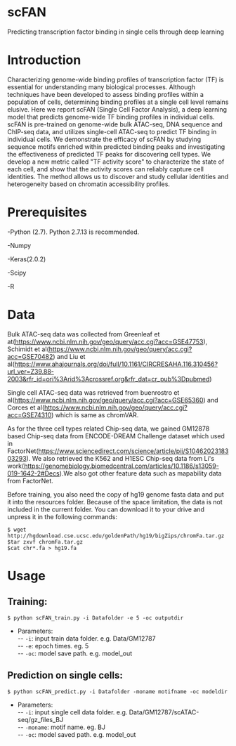 
# scFAN

Predicting transcription factor binding in single cells through deep learning

# Introduction

Characterizing genome-wide binding profiles of transcription factor (TF) is essential for understanding many biological processes. Although techniques have been developed to assess binding profiles within a population of cells, determining binding profiles at a single cell level remains elusive. Here we report scFAN (Single Cell Factor Analysis), a deep learning model that predicts genome-wide TF binding profiles in individual cells. scFAN is pre-trained on genome-wide bulk ATAC-seq, DNA sequence and ChIP-seq data, and utilizes single-cell ATAC-seq to predict TF binding in individual cells. We demonstrate the efficacy of scFAN by studying sequence motifs enriched within predicted binding peaks and investigating the effectiveness of predicted TF peaks for discovering cell types. We develop a new metric called "TF activity score" to characterize the state of each cell, and show that the activity scores can reliably capture cell identities. The method allows us to discover and study cellular identities and heterogeneity based on chromatin accessibility profiles.

# Prerequisites

-Python (2.7). Python 2.7.13 is recommended.

-Numpy

-Keras(2.0.2)

-Scipy

-R

# Data

Bulk ATAC-seq data was collected from Greenleaf et at(https://www.ncbi.nlm.nih.gov/geo/query/acc.cgi?acc=GSE47753), Schimidt et al(https://www.ncbi.nlm.nih.gov/geo/query/acc.cgi?acc=GSE70482) and Liu et al(https://www.ahajournals.org/doi/full/10.1161/CIRCRESAHA.116.310456?url_ver=Z39.88-2003&rfr_id=ori%3Arid%3Acrossref.org&rfr_dat=cr_pub%3Dpubmed)

Single cell ATAC-seq data was retrieved from buenrostro et al(https://www.ncbi.nlm.nih.gov/geo/query/acc.cgi?acc=GSE65360) and Corces et al(https://www.ncbi.nlm.nih.gov/geo/query/acc.cgi?acc=GSE74310) which is same as chromVAR.

As for the three cell types related Chip-seq data, we gained GM12878 based Chip-seq data from ENCODE-DREAM Challenge dataset which used in FactorNet(https://www.sciencedirect.com/science/article/pii/S1046202318303293). We also retrieved the K562 and H1ESC Chip-seq data from Li's work(https://genomebiology.biomedcentral.com/articles/10.1186/s13059-019-1642-2#Decs).We also got other feature data such as mapability data from FactorNet.

Before training, you also need the copy of hg19 genome fasta data and put it into the resources folder. Because of the space limitation, the data is not included in the current folder. You can download it to your drive and unpress it in the following commands:  
 <pre><code>$ wget http://hgdownload.cse.ucsc.edu/goldenPath/hg19/bigZips/chromFa.tar.gz 
$tar zxvf chromFa.tar.gz   
$cat chr*.fa > hg19.fa 
</code></pre>
# Usage

## Training:
<pre><code>$ python scFAN_train.py -i Datafolder -e 5 -oc outputdir
</code></pre>
* Parameters:  
\-- `-i`: input train data folder. e.g. Data/GM12787  
\-- `-e`: epoch times. eg. 5  
\-- `-oc`: model save path. e.g. model_out  
## Prediction on single cells:
<pre><code>$ python scFAN_predict.py -i Datafolder -moname motifname -oc modeldir
</code></pre>
* Parameters:  
\-- `-i`: input single cell data folder. e.g. Data/GM12787/scATAC-seq/gz_files_BJ  
\-- `-moname`: motif name. eg. BJ  
\-- `-oc`: model saved path. e.g. model_out  

